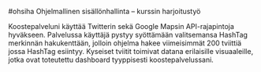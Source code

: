 #ohsiha
Ohjelmallinen sisällönhallinta – kurssin harjoitustyö

Koostepalveluni käyttää Twitterin sekä Google Mapsin API-rajapintoja hyväkseen. Palvelussa käyttäjä pystyy syöttämään valitsemansa HashTag merkinnän hakukenttään, jolloin ohjelma hakee viimeisimmät 200 tviittiä jossa HashTag esiintyy. Kyseiset tviitit toimivat datana erilaisille visuaaleille, jotka ovat toteutettu dashboard tyyppisesti koostepalvelussani.
